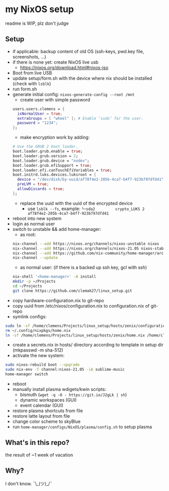 <!-- markdownlint-disable -->
# my NixOS setup

readme is WIP, plz don't judge

## Setup

- if applicable: backup content of old OS (ssh-keys, pwd.key file, screenshots, ...)
- if there is none yet: create NixOS live usb
  - https://nixos.org/download.html#nixos-iso
- Boot from live USB
- update setup/form.sh with the device where nix should be installed (check with `lsblk`)
- run form.sh
- generate initial config: `nixos-generate-config --root /mnt`
  - create user with simple password
  ```nix
  users.users.clemens = {
    isNormalUser = true;
    extraGroups = [ "wheel" ]; # Enable ‘sudo’ for the user.
    password = "1234";
  };
  ```
  - make encryption work by adding:
  ```nix
  # Use the GRUB 2 boot loader.
  boot.loader.grub.enable = true;
  boot.loader.grub.version = 2;
  boot.loader.grub.device = "nodev";
  boot.loader.grub.efiSupport = true;
  boot.loader.efi.canTouchEfiVariables = true;
  boot.initrd.luks.devices.luksroot = {
    device = "/dev/disk/by-uuid/af78f4e2-205b-4ca7-b4f7-923b797dfd41";
    preLVM = true;
    allowDiscards = true;
  };
  ```
  - replace the uuid with the uuid of the encrypted device
    - use `lsblk --fs`, example: `└─sda2         crypto_LUKS 2                af78f4e2-205b-4ca7-b4f7-923b797dfd41`
- reboot into new system
- login as normal user
- switch to unstable && add home-manager:
  - as root:
  ```sh
  nix-channel --add https://nixos.org/channels/nixos-unstable nixos
  nix-channel --add https://nixos.org/channels/nixos-21.05 nixos-stable
  nix-channel --add https://github.com/nix-community/home-manager/archive/master.tar.gz home-manager
  nix-channel --update
  ```
  - as normal user: (if there is a backed up ssh key, gcl with ssh)
  ```sh
  nix-shell '<home-manager>' -A install
  mkdir -p ~/Projects
  cd ~/Projects
  git clone https://github.com/clemak27/linux_setup.git
  ```
- copy hardware-configuration.nix to git-repo
- copy uuid from /etc/nixos/configuration.nix to configuration.nix of git-repo
- symlink configs:
```sh
sudo ln -sf /home/clemens/Projects/linux_setup/hosts/zenix/configuration.nix /etc/nixos/configuration.nix
rm ~/.config/nixpkgs/home.nix
ln -sf /home/clemens/Projects/linux_setup/hosts/zenix/home.nix /home/clemens/.config/nixpkgs/home.nix
```
- create a secrets.nix in hosts/<hostname> directory according to template in setup dir (mkpasswd -m sha-512)
- activate the new system:
```sh
sudo nixos-rebuild boot --upgrade
sudo nix-env -f channel:nixos-21.05 -iA sublime-music
home-manager switch
```
- reboot
- manually install plasma wdigets/kwin scripts:
  - bismuth (`wget -q -O - https://git.io/J2gLk | sh`)
  - dynamic workspaces (GUI)
  - event calendar (GUI)
- restore plasma shortcuts from file
- restore latte layout from file
- change color scheme to skyBlue
- run `home-manager/configs/NixOS/plasma/config.sh` to setup plasma
 
## What's in this repo?

the result of ~1 week of vacation 

## Why?

I don't know. ¯\\\_(ツ)_/¯
